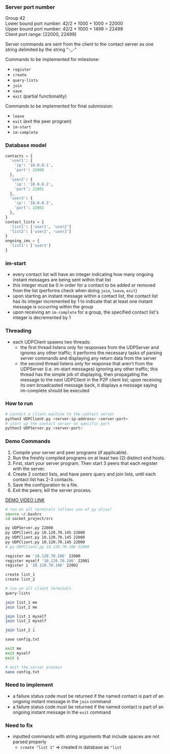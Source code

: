 ### Server port number
Group 42</br>
Lower bound port number: 42/2 * 1000 + 1000 = 22000</br>
Upper bound port number: 42/2 * 1000 + 1499 = 22499</br>
Client port range: [22000, 22499]

Server commands are sent from the client to the contact server as one string delimited by the string "-_-"

Commands to be implemented for milestone:
- `register`
- `create`
- `query-lists`
- `join`
- `save`
- `exit` (partial functionality)

Commands to be implemented for final submission:
- `leave`
- `exit` (exit the peer program)
- `im-start`
- `im-complete`

### Database model
```python
contacts = {
  'user1': {
    'ip': '10.0.0.1',
    'port': 22000
  },
  'user2': {
    'ip': '10.0.0.2',
    'port': 22001
  },
  'user3': {
    'ip': '10.0.0.3',
    'port': 22002
  },
}
contact_lists = {
  'list1': ['user1', 'user2']
  'list2': ['user2', 'user3']
}
ongoing_ims = {
  'list1': ['user1']
}
```

### im-start
- every contact list will have an integer indicating how many ongoing instant messages are being sent within that list
- this integer must be 0 in order for a contact to be added or removed from the list (performs check when doing `join`, `leave`, `exit`)
- upon starting an instant message within a contact list, the contact list has its integer incremented by 1 to indicate that at least one instant message is occurring within the group
- upon receiving an `im-complete` for a group, the specified contact list's integer is decremented by 1

### Threading
- each UDPClient spawns two threads:
  - the first thread listens only for responses from the UDPServer and ignores any other traffic; it performs the necessary tasks of parsing server commands and displaying any return data from the server
  - the second thread listens only for response that aren't from the UDPServer (i.e. im-start messages) ignoring any other traffic; this thread has the simple job of displaying, then propagating the message to the next UDPClient in the P2P client list; upon receiving its own broadcasted message back, it displays a message saying im-complete should be executed

### How to run
```bash
# connect a client machine to the contact server
python3 UDPClient.py <server-ip-address> <server-port>
# start up the contact server on specific port
python3 UDPServer.py <server-port>
```

### Demo Commands
1. Compile your server and peer programs (if applicable).
2. Run the freshly compiled programs on at least two (2) distinct end hosts.
3. First, start your server program. Then start 3 peers that each register with the server.
4. Create 2 contact lists, and have peers query and join lists, until each contact list has 2-3 contacts.
5. Save the configuration to a file.
6. Exit the peers; kill the server process.

[DEMO VIDEO LINK](https://youtu.be/V6trnoBKt0s)
```bash
# run on all terminals (allows use of py alias)
source ~/.bashrc
cd socket_project/src

py UDPServer.py 22000
py UDPClient.py 10.120.70.145 22000
py UDPClient.py 10.120.70.145 22000
py UDPClient.py 10.120.70.145 22000
# py UDPClient.py 10.120.70.106 22000

register me '10.120.70.106' 22000
register myself '10.120.70.106' 22001
register i '10.120.70.106' 22002

create list_1
create list_2

# run on all client terminals
query-lists

join list_1 me
join list_2 me

join list_1 myself
join list_2 myself

join list_2 i

save config.txt

exit me
exit myself
exit i

# exit the server process
nano config.txt
```

### Need to implement
- a failure status code must be returned if the named contact is part of an ongoing instant message in the `join` command
- a failure status code must be returned if the named contact is part of an ongoing instant message in the `exit` command

### Need to fix
- inputted commands with string arguments that include spaces are not parsed properly
  - `create "list 1"` => created in database as `"list`
